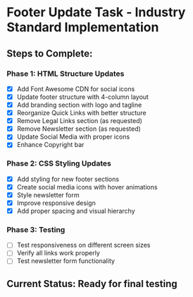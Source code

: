 # Footer Update Task - Industry Standard Implementation

## Steps to Complete:

### Phase 1: HTML Structure Updates
- [x] Add Font Awesome CDN for social icons
- [x] Update footer structure with 4-column layout
- [x] Add branding section with logo and tagline
- [x] Reorganize Quick Links with better structure
- [x] Remove Legal Links section (as requested)
- [x] Remove Newsletter section (as requested)
- [x] Update Social Media with proper icons
- [x] Enhance Copyright bar

### Phase 2: CSS Styling Updates
- [x] Add styling for new footer sections
- [x] Create social media icons with hover animations
- [x] Style newsletter form
- [x] Improve responsive design
- [x] Add proper spacing and visual hierarchy

### Phase 3: Testing
- [ ] Test responsiveness on different screen sizes
- [ ] Verify all links work properly
- [ ] Test newsletter form functionality

## Current Status: Ready for final testing
